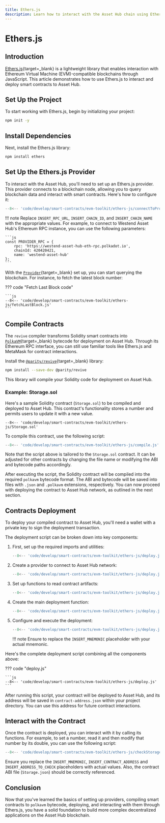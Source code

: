 ```yaml
---
title: Ethers.js
description: Learn how to interact with the Asset Hub chain using Ethers.js, compiling and deploying Solidity contracts, and interacting with deployed smart contracts.
---
```


# Ethers.js

## Introduction

[Ethers.js](https://docs.ethers.org/v6/){target=\_blank} is a lightweight library that enables interaction with Ethereum Virtual Machine (EVM)-compatible blockchains through JavaScript. This article demonstrates how to use Ethers.js to interact and deploy smart contracts to Asset Hub.

## Set Up the Project

To start working with Ethers.js, begin by initializing your project:

```bash
npm init -y
```

## Install Dependencies

Next, install the Ethers.js library:

```bash
npm install ethers
```

## Set Up the Ethers.js Provider

To interact with the Asset Hub, you'll need to set up an Ethers.js provider. This provider connects to a blockchain node, allowing you to query blockchain data and interact with smart contracts. Here's how to configure it:

```js
--8<-- 'code/develop/smart-contracts/evm-toolkit/ethers-js/connectToProvider.js'
```

!!! note
    Replace `INSERT_RPC_URL`, `INSERT_CHAIN_ID`, and `INSERT_CHAIN_NAME` with the appropriate values. For example, to connect to Westend Asset Hub's Ethereum RPC instance, you can use the following parameters:

    ```js
    const PROVIDER_RPC = {
        rpc: 'https://westend-asset-hub-eth-rpc.polkadot.io',
        chainId: 420420421,
        name: 'westend-asset-hub'
    };
    ```

With the [`Provider`](https://docs.ethers.org/v6/api/providers/#Provider){target=\_blank} set up, you can start querying the blockchain. For instance, to fetch the latest block number:

??? code "Fetch Last Block code"

    ```js
    --8<-- 'code/develop/smart-contracts/evm-toolkit/ethers-js/fetchLastBlock.js'
    ```

## Compile Contracts

The `revive` compiler transforms Solidity smart contracts into [`PolkaVM`](/develop/smart-contracts/evm/native-evm-contracts/#polkavm){target=\_blank} bytecode for deployment on Asset Hub. Through its Ethereum RPC interface, you can still use familiar tools like Ethers.js and MetaMask for contract interactions.

Install the [`@parity/revive`](https://www.npmjs.com/package/@parity/revive){target=\_blank} library:

```bash
npm install --save-dev @parity/revive 
```

This library will compile your Solidity code for deployment on Asset Hub.

### Example: Storage.sol

Here's a sample Solidity contract (`Storage.sol`) to be compiled and deployed to Asset Hub. This contract's functionality stores a number and permits users to update it with a new value.

```solidity
--8<-- 'code/develop/smart-contracts/evm-toolkit/ethers-js/Storage.sol'
```

To compile this contract, use the following script:

```js
--8<-- 'code/develop/smart-contracts/evm-toolkit/ethers-js/compile.js'
```

Note that the script above is tailored to the `Storage.sol` contract. It can be adjusted for other contracts by changing the file name or modifying the ABI and bytecode paths accordingly.

After executing the script, the Solidity contract will be compiled into the required `polkavm` bytecode format. The ABI and bytecode will be saved into files with `.json` and `.polkavm` extensions, respectively. You can now proceed with deploying the contract to Asset Hub network, as outlined in the next section.

## Contracts Deployment

To deploy your compiled contract to Asset Hub, you'll need a wallet with a private key to sign the deployment transaction.

The deployment script can be broken down into key components:

1. First, set up the required imports and utilities:

    ```js
    --8<-- 'code/develop/smart-contracts/evm-toolkit/ethers-js/deploy.js:1:5'
    ```

2. Create a provider to connect to Asset Hub network:

    ```js
    --8<-- 'code/develop/smart-contracts/evm-toolkit/ethers-js/deploy.js:6:14'
    ```
 
3. Set up functions to read contract artifacts:

    ```js
    --8<-- 'code/develop/smart-contracts/evm-toolkit/ethers-js/deploy.js:16:42'
    ```

4. Create the main deployment function:

    ```js
    --8<-- 'code/develop/smart-contracts/evm-toolkit/ethers-js/deploy.js:44:79'
    ```

5. Configure and execute the deployment:

    ```js
    --8<-- 'code/develop/smart-contracts/evm-toolkit/ethers-js/deploy.js:81:89'
    ```

    !!! note
        Ensure to replace the `INSERT_MNEMONIC` placeholder with your actual mnemonic.

Here's the complete deployment script combining all the components above:

??? code "deploy.js"

    ```js
    --8<-- 'code/develop/smart-contracts/evm-toolkit/ethers-js/deploy.js'
    ```

After running this script, your contract will be deployed to Asset Hub, and its address will be saved in `contract-address.json` within your project directory. You can use this address for future contract interactions.

## Interact with the Contract

Once the contract is deployed, you can interact with it by calling its functions. For example, to set a number, read it and then modify that number by its double, you can use the following script:

```js
--8<-- 'code/develop/smart-contracts/evm-toolkit/ethers-js/checkStorage.js'
```

Ensure you replace the `INSERT_MNEMONIC`, `INSERT_CONTRACT_ADDRESS` and `INSERT_ADDRESS_TO_CHECK` placeholders with actual values. Also, the contract ABI file (`Storage.json`) should be correctly referenced.

## Conclusion

Now that you've learned the basics of setting up providers, compiling smart contracts to `polkavm` bytecode, deploying, and interacting with them through Ethers.js, you have a solid foundation to build more complex decentralized applications on the Asset Hub blockchain.